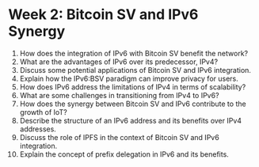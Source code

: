 # Week 2: Bitcoin SV and IPv6 Synergy

1. How does the integration of IPv6 with Bitcoin SV benefit the network?
2. What are the advantages of IPv6 over its predecessor, IPv4?
3. Discuss some potential applications of Bitcoin SV and IPv6 integration.
4. Explain how the IPv6:BSV paradigm can improve privacy for users.
5. How does IPv6 address the limitations of IPv4 in terms of scalability?
6. What are some challenges in transitioning from IPv4 to IPv6?
7. How does the synergy between Bitcoin SV and IPv6 contribute to the growth of IoT?
8. Describe the structure of an IPv6 address and its benefits over IPv4 addresses.
9. Discuss the role of IPFS in the context of Bitcoin SV and IPv6 integration.
10. Explain the concept of prefix delegation in IPv6 and its benefits.

